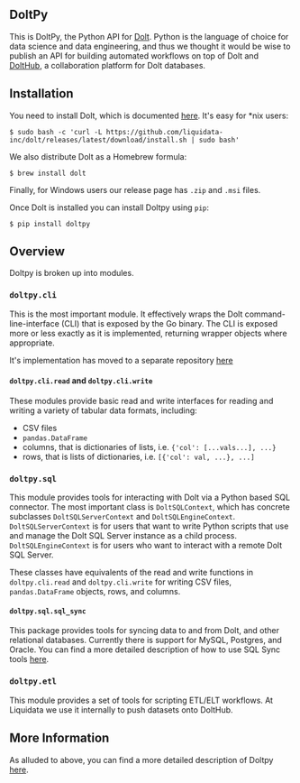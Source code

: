 ## DoltPy
This is DoltPy, the Python API for [Dolt](https://github.com/dolthub/dolt). Python is the language of choice for data science and data engineering, and thus we thought it would be wise to publish an API for building automated workflows on top of Dolt and [DoltHub](https://www.dolthub.com/), a collaboration platform for Dolt databases.

## Installation
You need to install Dolt, which is documented [here](https://www.dolthub.com/docs/tutorials/installation/). It's easy for *nix users:
```
$ sudo bash -c 'curl -L https://github.com/liquidata-inc/dolt/releases/latest/download/install.sh | sudo bash'
```
We also distribute Dolt as a Homebrew formula:
```
$ brew install dolt
```
Finally, for Windows users our release page has `.zip` and `.msi` files.

Once Dolt is installed you can install Doltpy using `pip`:
```
$ pip install doltpy
```

## Overview
Doltpy is broken up into modules. 

### `doltpy.cli`
This is the most important module. It effectively wraps the Dolt command-line-interface (CLI) that is exposed by the Go binary. The CLI is exposed more or less exactly as it is implemented, returning wrapper objects where appropriate.

It's implementation has moved to a separate repository [here](https://github.com/dolthub/doltcli)

#### `doltpy.cli.read` and `doltpy.cli.write`
These modules provide basic read and write interfaces for reading and writing a variety of tabular data formats, including:
- CSV files
- `pandas.DataFrame`
- columns, that is dictionaries of lists, i.e. `{'col': [...vals...], ...}`
- rows, that is lists of dictionaries, i.e. `[{'col': val, ...}, ...]`

### `doltpy.sql`
This module provides tools for interacting with Dolt via a Python based SQL connector. The most important class is `DoltSQLContext`, which has concrete subclasses `DoltSQLServerContext` and `DoltSQLEngineContext`. `DoltSQLServerContext` is for users that want to write Python scripts that use and manage the Dolt SQL Server instance as a child process. `DoltSQLEngineContext` is for users who want to interact with a remote Dolt SQL Server.

These classes have equivalents of the read and write functions in `doltpy.cli.read` and `doltpy.cli.write` for writing CSV files, `pandas.DataFrame` objects, rows, and columns.

#### `doltpy.sql.sql_sync`
This package provides tools for syncing data to and from Dolt, and other relational databases. Currently there is support for MySQL, Postgres, and Oracle. You can find a more detailed description of how to use SQL Sync tools [here](https://docs.dolthub.com/guides/sql-sync).

### `doltpy.etl`
This module provides a set of tools for scripting ETL/ELT workflows. At Liquidata we use it internally to push datasets onto DoltHub.

## More Information
As alluded to above, you can find a more detailed description of Doltpy [here](https://docs.dolthub.com/reference/python/).
